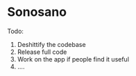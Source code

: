# Sonosano

Todo: 

1. Deshittify the codebase
2. Release full code
3. Work on the app if people find it useful
4. ....

